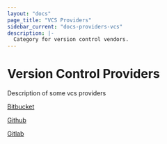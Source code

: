 ```yaml
---
layout: "docs"
page_title: "VCS Providers"
sidebar_current: "docs-providers-vcs"
description: |-
  Category for version control vendors.
---
```


# Version Control Providers

Description of some vcs providers

[Bitbucket](/docs/providers/bitbucket/index.html)

[Github](/docs/providers/github/index.html)

[Gitlab](/docs/providers/gitlab/index.html)
